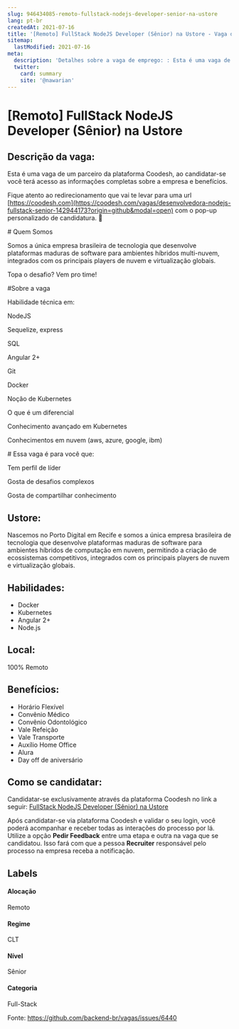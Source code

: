 ```yaml
---
slug: 946434085-remoto-fullstack-nodejs-developer-senior-na-ustore
lang: pt-br
createdAt: 2021-07-16
title: '[Remoto] FullStack NodeJS Developer (Sênior) na Ustore - Vaga de Emprego'
sitemap:
  lastModified: 2021-07-16
meta:
  description: 'Detalhes sobre a vaga de emprego: : Esta é uma vaga de um parceiro da plataforma Coodesh, ao candidatar-se você terá acesso as informações completas sobre a empresa e benefícios.  Fique atento ao redirecionamento que vai te levar para uma url [https://coodesh.com](https://coodesh.com/vagas/desenvolvedora-nodejs-fullstack-senior-142944173?origin=github&modal=open) com o pop-up personalizado de candidatura. 👋 <p># Quem Somos</p> <p>Somos a única empresa brasileira de tecnologia que desenvolve plataformas maduras de software para ambientes híbridos multi-nuvem, integrados com os principais players de nuvem e virtualização globais.</p> <p>Topa o desafio? Vem pro time!</p> <p></p> <p>#Sobre a vaga</p> <p>Habilidade técnica em:</p> <p>NodeJS</p> <p>Sequelize, express</p> <p>SQL</p> <p>Angular 2+</p> <p>Git</p> <p>Docker</p> <p>Noção de Kubernetes</p> <p></p> <p>O que é um diferencial</p> <p>Conhecimento avançado em Kubernetes</p> <p>Conhecimentos em nuvem (aws, azure, google, ibm)</p> <p></p> <p># Essa vaga é para você que:</p> <p>Tem perfil de líder</p> <p>Gosta de desafios complexos</p> <p>Gosta de compartilhar conhecimento</p> <p></p>'
  twitter:
    card: summary
    site: '@nawarian'
---
```


# [Remoto] FullStack NodeJS Developer (Sênior) na Ustore

## Descrição da vaga: 
Esta é uma vaga de um parceiro da plataforma Coodesh, ao candidatar-se você terá acesso as informações completas sobre a empresa e benefícios.


Fique atento ao redirecionamento que vai te levar para uma url [https://coodesh.com](https://coodesh.com/vagas/desenvolvedora-nodejs-fullstack-senior-142944173?origin=github&modal=open) com o pop-up personalizado de candidatura. 👋
<p># Quem Somos</p>
<p>Somos a única empresa brasileira de tecnologia que desenvolve plataformas maduras de software para ambientes híbridos multi-nuvem, integrados com os principais players de nuvem e virtualização globais.</p>
<p>Topa o desafio? Vem pro time!</p>
<p></p>
<p>#Sobre a vaga</p>
<p>Habilidade técnica em:</p>
<p>NodeJS</p>
<p>Sequelize, express</p>
<p>SQL</p>
<p>Angular 2+</p>
<p>Git</p>
<p>Docker</p>
<p>Noção de Kubernetes</p>
<p></p>
<p>O que é um diferencial</p>
<p>Conhecimento avançado em Kubernetes</p>
<p>Conhecimentos em nuvem (aws, azure, google, ibm)</p>
<p></p>
<p># Essa vaga é para você que:</p>
<p>Tem perfil de líder</p>
<p>Gosta de desafios complexos</p>
<p>Gosta de compartilhar conhecimento</p>
<p></p>

## Ustore: 
 <p>Nascemos no Porto Digital em Recife e somos a única empresa brasileira de tecnologia que desenvolve plataformas maduras de software para ambientes híbridos de computação em nuvem, permitindo a criação de ecossistemas competitivos, integrados com os principais players de nuvem e virtualização globais.</p>
</p>

 ## Habilidades: 
 - Docker 
- Kubernetes 
- Angular 2+ 
- Node.js
## Local: 
 100% Remoto


## Benefícios: 
 - Horário Flexível 
- Convênio Médico 
- Convênio Odontológico 
- Vale Refeição 
- Vale Transporte 
- Auxílio Home Office 
- Alura 
- Day off de aniversário
## Como se candidatar:
Candidatar-se exclusivamente através da plataforma Coodesh no link a seguir: [FullStack NodeJS Developer (Sênior) na Ustore](https://coodesh.com/vagas/desenvolvedora-nodejs-fullstack-senior-142944173?origin=github&modal=open)


Após candidatar-se via plataforma Coodesh e validar o seu login, você poderá acompanhar e receber todas as interações do processo por lá. Utilize a opção <b>Pedir Feedback</b> entre uma etapa e outra na vaga que se candidatou. Isso fará com que a pessoa <b>Recruiter</b> responsável pelo processo na empresa receba a notificação.
## Labels
#### Alocação
Remoto
#### Regime
CLT
#### Nível
Sênior
#### Categoria
Full-Stack

Fonte: https://github.com/backend-br/vagas/issues/6440